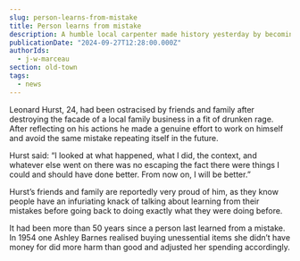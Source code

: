 ```yaml
---
slug: person-learns-from-mistake
title: Person learns from mistake
description: A humble local carpenter made history yesterday by becoming the first human this millennia to genuinely learn from an error
publicationDate: "2024-09-27T12:28:00.000Z"
authorIds:
  - j-w-marceau
section: old-town
tags:
  - news
---
```


Leonard Hurst, 24, had been ostracised by friends and family after destroying the facade of a local family business in a fit of drunken rage. After reflecting on his actions he made a genuine effort to work on himself and avoid the same mistake repeating itself in the future.

Hurst said: “I looked at what happened, what I did, the context, and whatever else went on there was no escaping the fact there were things I could and should have done better. From now on, I will be better.”

Hurst’s friends and family are reportedly very proud of him, as they know people have an infuriating knack of talking about learning from their mistakes before going back to doing exactly what they were doing before.

It had been more than 50 years since a person last learned from a mistake. In 1954 one Ashley Barnes realised buying unessential items she didn’t have money for did more harm than good and adjusted her spending accordingly.
